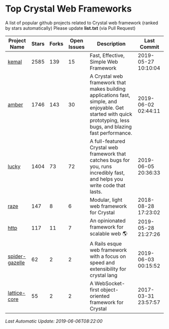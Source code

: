 # Top Crystal Web Frameworks
A list of popular github projects related to Crystal web framework (ranked by stars automatically)
Please update **list.txt** (via Pull Request)

| Project Name | Stars | Forks | Open Issues | Description | Last Commit |
| ------------ | ----- | ----- | ----------- | ----------- | ----------- |
| [kemal](https://github.com/kemalcr/kemal) | 2585 | 139 | 15 | Fast, Effective, Simple Web Framework | 2019-05-27 10:10:04 |
| [amber](https://github.com/amberframework/amber) | 1746 | 143 | 30 | A Crystal web framework that makes building applications fast, simple, and enjoyable. Get started with quick prototyping, less bugs, and blazing fast performance. | 2019-06-02 02:44:11 |
| [lucky](https://github.com/luckyframework/lucky) | 1404 | 73 | 72 | A full-featured Crystal web framework that catches bugs for you, runs incredibly fast, and helps you write code that lasts. | 2019-06-05 20:36:33 |
| [raze](https://github.com/samueleaton/raze) | 147 | 8 | 6 | Modular, light web framework for Crystal | 2018-08-28 17:23:02 |
| [http](https://github.com/onyxframework/http) | 117 | 11 | 7 | An opinionated framework for scalable web 🌎 | 2019-05-28 21:27:26 |
| [spider-gazelle](https://github.com/spider-gazelle/spider-gazelle) | 62 | 2 | 2 | A Rails esque web framework with a focus on speed and extensibility for crystal lang | 2019-06-03 00:15:52 |
| [lattice-core](https://github.com/jasonl99/lattice-core) | 55 | 2 | 2 | A WebSocket-first object-oriented framework for Crystal | 2017-03-31 23:57:57 |

*Last Automatic Update: 2019-06-06T08:22:00*